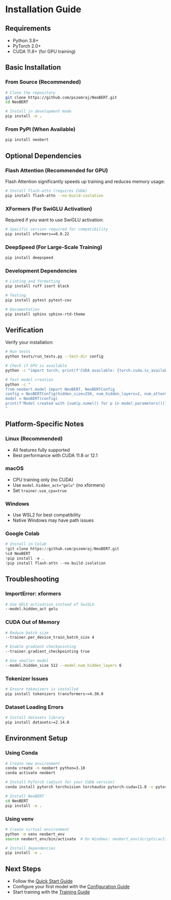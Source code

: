 # Installation Guide

## Requirements

- Python 3.8+
- PyTorch 2.0+
- CUDA 11.8+ (for GPU training)

## Basic Installation

### From Source (Recommended)

```bash
# Clone the repository
git clone https://github.com/pszemraj/NeoBERT.git
cd NeoBERT

# Install in development mode
pip install -e .
```

### From PyPI (When Available)

```bash
pip install neobert
```

## Optional Dependencies

### Flash Attention (Recommended for GPU)

Flash Attention significantly speeds up training and reduces memory usage:

```bash
# Install flash-attn (requires CUDA)
pip install flash-attn --no-build-isolation
```

### XFormers (For SwiGLU Activation)

Required if you want to use SwiGLU activation:

```bash
# Specific version required for compatibility
pip install xformers==0.0.22
```

### DeepSpeed (For Large-Scale Training)

```bash
pip install deepspeed
```

### Development Dependencies

```bash
# Linting and formatting
pip install ruff isort black

# Testing
pip install pytest pytest-cov

# Documentation
pip install sphinx sphinx-rtd-theme
```

## Verification

Verify your installation:

```bash
# Run tests
python tests/run_tests.py --test-dir config

# Check if GPU is available
python -c "import torch; print(f'CUDA available: {torch.cuda.is_available()}')"

# Test model creation
python -c "
from neobert.model import NeoBERT, NeoBERTConfig
config = NeoBERTConfig(hidden_size=256, num_hidden_layers=2, num_attention_heads=4, hidden_act='gelu')
model = NeoBERT(config)
print(f'Model created with {sum(p.numel() for p in model.parameters())} parameters')
"
```

## Platform-Specific Notes

### Linux (Recommended)
- All features fully supported
- Best performance with CUDA 11.8 or 12.1

### macOS
- CPU training only (no CUDA)
- Use `model.hidden_act="gelu"` (no xformers)
- Set `trainer.use_cpu=true`

### Windows
- Use WSL2 for best compatibility
- Native Windows may have path issues

### Google Colab
```python
# Install in Colab
!git clone https://github.com/pszemraj/NeoBERT.git
%cd NeoBERT
!pip install -e .
!pip install flash-attn --no-build-isolation
```

## Troubleshooting

### ImportError: xformers
```bash
# Use GELU activation instead of SwiGLU
--model.hidden_act gelu
```

### CUDA Out of Memory
```bash
# Reduce batch size
--trainer.per_device_train_batch_size 4

# Enable gradient checkpointing
--trainer.gradient_checkpointing true

# Use smaller model
--model.hidden_size 512 --model.num_hidden_layers 6
```

### Tokenizer Issues
```bash
# Ensure tokenizers is installed
pip install tokenizers transformers>=4.30.0
```

### Dataset Loading Errors
```bash
# Install datasets library
pip install datasets>=2.14.0
```

## Environment Setup

### Using Conda

```bash
# Create new environment
conda create -n neobert python=3.10
conda activate neobert

# Install PyTorch (adjust for your CUDA version)
conda install pytorch torchvision torchaudio pytorch-cuda=11.8 -c pytorch -c nvidia

# Install NeoBERT
cd NeoBERT
pip install -e .
```

### Using venv

```bash
# Create virtual environment
python -m venv neobert_env
source neobert_env/bin/activate  # On Windows: neobert_env\Scripts\activate

# Install dependencies
pip install -e .
```

## Next Steps

- Follow the [Quick Start Guide](quickstart.md)
- Configure your first model with the [Configuration Guide](configuration.md)
- Start training with the [Training Guide](training.md)